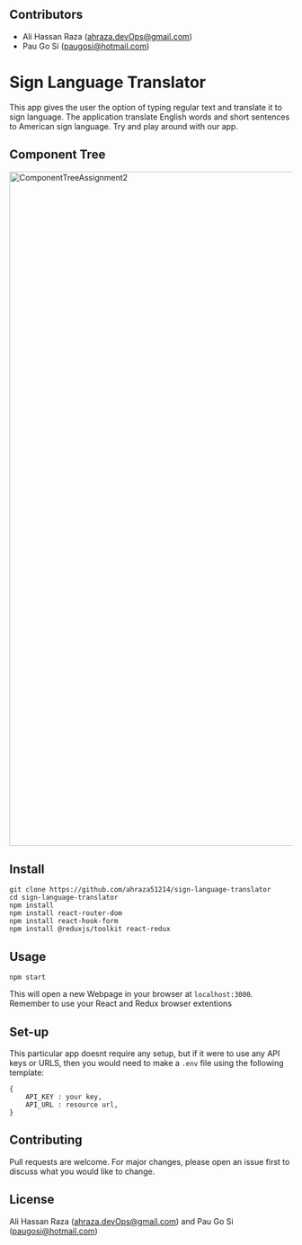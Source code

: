 ## Contributors

* Ali Hassan Raza (ahraza.devOps@gmail.com)
* Pau Go Si (paugosi@hotmail.com)

# Sign Language Translator

This app gives the user the option of typing regular text and translate it to sign language. 
The application translate English words and short sentences to American sign language.
Try and play around with our app. 

## Component Tree
<img width="1200" alt="ComponentTreeAssignment2" src="https://github.com/ahraza51214/sign-language-translator/assets/127191401/9d3d8d67-333b-4b4c-ad88-1b58c0fb8b9b">

## Install
```
git clone https://github.com/ahraza51214/sign-language-translator 
cd sign-language-translator
npm install
npm install react-router-dom
npm install react-hook-form
npm install @reduxjs/toolkit react-redux
```

## Usage
```
npm start
``` 
This will open a new Webpage in your browser at `localhost:3000`. Remember to use your React and Redux browser extentions

## Set-up

This particular app doesnt require any setup, but if it were to use any API keys or URLS, then you would need to make a `.env` file using the following template:

```
{
    API_KEY : your key,
    API_URL : resource url,
}
```

## Contributing
Pull requests are welcome. For major changes, please open an issue first to discuss what you would like to change.

## License
Ali Hassan Raza (ahraza.devOps@gmail.com) and Pau Go Si (paugosi@hotmail.com)
